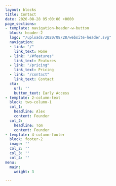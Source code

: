 ```yaml
---
layout: blocks
title: Contact
date: 2020-08-28 05:00:00 +0000
page_sections:
- template: navigation-header-w-button
  block: header-2
  logo: "/uploads/2020/08/28/website-header.svg"
  navigation:
  - link: "/"
    link_text: Home
  - link: "/#features"
    link_text: Features
  - link: "/pricing"
    link_text: Pricing
  - link: "/contact"
    link_text: Contact
  cta:
    url: ''
    button_text: Early Access
- template: 2-column-text
  block: two-column-1
  col_1:
    headline: Alex
    content: Founder
  col_2:
    headline: Tom
    content: Founder
- template: 4-column-footer
  block: footer-2
  image: ''
  col_2: ''
  col_3: ''
  col_4: ''
menu:
  main:
    weight: 3

---
```

